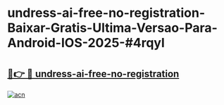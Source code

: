 # undress-ai-free-no-registration-Baixar-Gratis-Ultima-Versao-Para-Android-IOS-2025-#4rqyl

# <h2><a href="https://ainizakaria.my?title=undress-ai-free-no-registration&ref=24M">🔗👉 🔴 undress-ai-free-no-registration</a></h2>

[![acn](https://github.com/user-attachments/assets/0f9c940e-d8b0-45ae-aac7-cd30a18b3e1c)](https://ainizakaria.my?title=undress-ai-free-no-registration&ref=24M)

